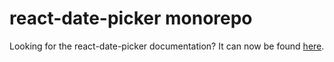 # react-date-picker monorepo

Looking for the react-date-picker documentation? It can now be found [here](packages/react-date-picker/README.md).
